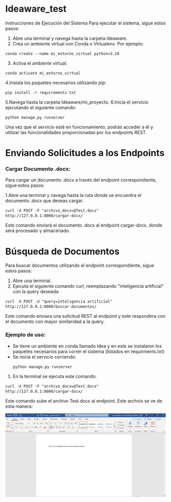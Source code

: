 # Ideaware_test

Instrucciones de Ejecución del Sistema
Para ejecutar el sistema, sigue estos pasos:

1. Abre una terminal y navega hasta la carpeta Ideaware.
2. Crea un ambiente virtual con Conda o Virtualenv. Por ejemplo:

```
conda create --name mi_entorno_virtual python=3.10

```
3. Activa el ambiente virtual:
```
conda activate mi_entorno_virtual

```
4.Instala los paquetes necesarios utilizando pip:
```
pip install -r requirements.txt

```
5.Navega hasta la carpeta Ideaware/mi_proyecto.
6.Inicia el servicio ejecutando el siguiente comando:

```
python manage.py runserver

```

Una vez que el servicio esté en funcionamiento, podrás acceder a él y utilizar las funcionalidades proporcionadas por los endpoints REST.

# Enviando Solicitudes a los Endpoints
### Cargar Documento .docx:
Para cargar un documento .docx a través del endpoint correspondiente, sigue estos pasos:

1.Abre una terminal y navega hasta la ruta donde se encuentra el documento .docx que deseas cargar.

```
curl -X POST -F "archivo_docx=@Test.docx" http://127.0.0.1:8000/cargar-docx/

```

Este comando enviará el documento .docx al endpoint cargar-docx, donde será procesado y almacenado.

# Búsqueda de Documentos
Para buscar documentos utilizando el endpoint correspondiente, sigue estos pasos:

1. Abre una terminal.
2. Ejecuta el siguiente comando curl, reemplazando "inteligencia artificial" con la query deseada:
   
```
curl -X POST -d "query=inteligencia artificial" http://127.0.0.1:8000/buscar-documentos/

```
Este comando enviara una solicitud REST al endpoint y este respondera con el documento con mayor similaridad a la query.


### Ejemplo de uso:
* Se tiene un ambiente en conda llamado Idea y en este se instalaron los paquetes necesarios para correr el sistema (listados en requirments.txt)
* Se inicia el servicio corriendo:
  ```
  python manage.py runserver
  
  ```
1. En la terminal se ejecuta este comando:

```
curl -X POST -F "archivo_docx=@Test.docx" http://127.0.0.1:8000/cargar-docx/

```
Este comando sube el archivo Test.docx al endpoint. Este archvio se ve de esta manera: 

![Descripción de la imagen](Images/Docx.PNG)
